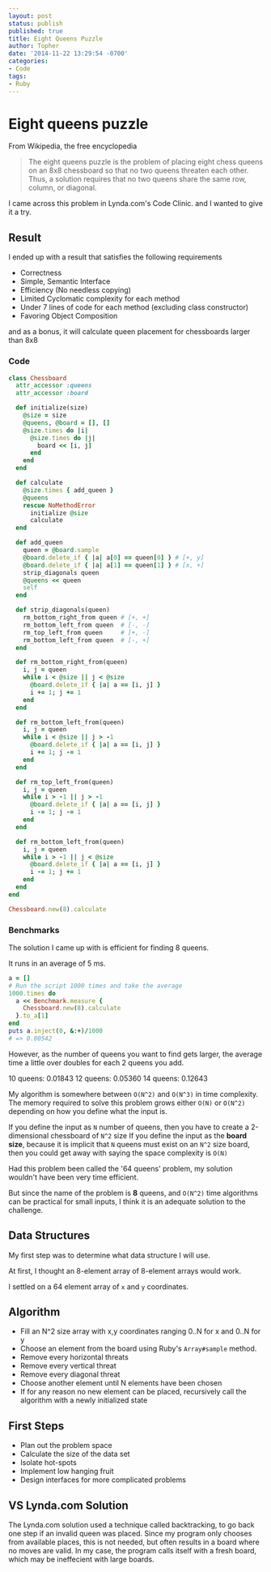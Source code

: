 ```yaml
---
layout: post
status: publish
published: true
title: Eight Queens Puzzle
author: Topher
date: '2014-11-22 13:29:54 -0700'
categories:
- Code
tags:
- Ruby
---
```

# Eight queens puzzle
From Wikipedia, the free encyclopedia

> The eight queens puzzle is the problem of placing eight chess queens on an 8x8 chessboard so that no two queens threaten each other. Thus, a solution requires that no two queens share the same row, column, or diagonal. 

I came across this problem in Lynda.com's Code Clinic. and I wanted to give it a try.

## Result

I ended up with a result that satisfies the following requirements

* Correctness
* Simple, Semantic Interface
* Efficiency (No needless copying)
* Limited Cyclomatic complexity for each method
* Under 7 lines of code for each method (excluding class constructor)
* Favoring Object Composition

and as a bonus, it will calculate queen placement for chessboards larger than 8x8


### Code

```ruby
class Chessboard
  attr_accessor :queens
  attr_accessor :board

  def initialize(size)
    @size = size
    @queens, @board = [], []
    @size.times do |i|
      @size.times do |j|
        board << [i, j]
      end
    end
  end

  def calculate
    @size.times { add_queen }
    @queens
    rescue NoMethodError
      initialize @size
      calculate
  end

  def add_queen
    queen = @board.sample
    @board.delete_if { |a| a[0] == queen[0] } # [+, y]
    @board.delete_if { |a| a[1] == queen[1] } # [x, +]
    strip_diagonals queen
    @queens << queen
    self
  end

  def strip_diagonals(queen)
    rm_bottom_right_from queen # [+, +]
    rm_bottom_left_from queen  # [-, -]
    rm_top_left_from queen     # [+, -]
    rm_bottom_left_from queen  # [-, +]
  end

  def rm_bottom_right_from(queen)
    i, j = queen
    while i < @size || j < @size
      @board.delete_if { |a| a == [i, j] }
      i += 1; j += 1
    end
  end

  def rm_bottom_left_from(queen)
    i, j = queen
    while i < @size || j > -1
      @board.delete_if { |a| a == [i, j] }
      i += 1; j -= 1
    end
  end

  def rm_top_left_from(queen)
    i, j = queen
    while i > -1 || j > -1
      @board.delete_if { |a| a == [i, j] }
      i -= 1; j -= 1
    end
  end

  def rm_bottom_left_from(queen)
    i, j = queen
    while i > -1 || j < @size
      @board.delete_if { |a| a == [i, j] }
      i -= 1; j += 1
    end
  end
end

Chessboard.new(8).calculate
```

### Benchmarks

The solution I came up with is efficient for finding 8 queens. 

It runs in an average of 5 ms.

```ruby
a = []
# Run the script 1000 times and take the average
1000.times do
  a << Benchmark.measure {
    Chessboard.new(8).calculate
  }.to_a[1]
end
puts a.inject(0, &:+)/1000
# => 0.00542
```

However, as the number of queens you want to find gets larger, the average time a little over doubles for each 2 queens you add.

10 queens: 0.01843
12 queens: 0.05360
14 queens: 0.12643

My algorithm is somewhere between `O(N^2)` and `O(N^3)` in time complexity.
The memory required to solve this problem grows either `O(N)` or `O(N^2)` depending 
on how you define what the input is.

If you define the input as `N` number of queens, then you have to create a 2-dimensional chessboard of `N^2` size
If you define the input as the **board size**, because it is implicit that `N` queens must exist on an `N^2` size board, then you could get away with saying the space complexity is `O(N)`


Had this problem been called the '64 queens' problem, my solution wouldn't have been very time efficient.

But since the name of the problem is **8** queens, and `O(N^2)` time algorithms can be practical for small inputs, 
I think it is an adequate solution to the challenge.


## Data Structures

My first step was to determine what data structure I will use. 

At first, I thought an 8-element array of 8-element arrays would work. 

I settled on a 64 element array of `x` and `y` coordinates. 

## Algorithm

* Fill an N^2 size array with x,y coordinates ranging 0..N for x and 0..N for y
* Choose an element from the board using Ruby's `Array#sample` method.
* Remove every horizontal threats
* Remove every vertical threat
* Remove every diagonal threat
* Choose another element until N elements have been chosen
* If for any reason no new element can be placed, recursively call the algorithm with a newly initialized state

## First Steps

* Plan out the problem space 
* Calculate the size of the data set
* Isolate hot-spots
* Implement low hanging fruit
* Design interfaces for more complicated problems

## VS Lynda.com Solution

The Lynda.com solution used a technique called backtracking, to go back one step if an invalid queen was placed. 
Since my program only chooses from available places, this is not needed, but often results in a board where no moves are valid. In my case, the program calls itself with a fresh board, which may be ineffecient with large boards.


